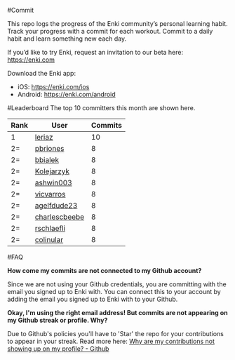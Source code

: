 #Commit

This repo logs the progress of the Enki community’s personal learning habit. Track your progress with a commit for each workout. Commit to a daily habit and learn something new each day.

If you’d like to try Enki, request an invitation to our beta here: https://enki.com

Download the Enki app: 
 - iOS: https://enki.com/ios
 - Android: https://enki.com/android

#Leaderboard
The top 10 committers this month are shown here.

| Rank | User | Commits |
|------|------|---------|
|1|[leriaz](https://github.com/leriaz)|10|
|2=|[pbriones](https://github.com/pbriones)|8|
|2=|[bbialek](https://github.com/bbialek)|8|
|2=|[Kolejarzyk](https://github.com/Kolejarzyk)|8|
|2=|[ashwin003](https://github.com/ashwin003)|8|
|2=|[vicvarros](https://github.com/vicvarros)|8|
|2=|[agelfdude23](https://github.com/agelfdude23)|8|
|2=|[charlescbeebe](https://github.com/charlescbeebe)|8|
|2=|[rschlaefli](https://github.com/rschlaefli)|8|
|2=|[colinular](https://github.com/colinular)|8|

#FAQ

**How come my commits are not connected to my Github account?**

Since we are not using your Github credentials, you are committing with the email you signed up to Enki with. You can connect this to your account by adding the email you signed up to Enki with to your Github.

**Okay, I'm using the right email address! But commits are not appearing on my Github streak or profile. Why?**

Due to Github's policies you'll have to 'Star' the repo for your contributions to appear in your streak. Read more here: [Why are my contributions not showing up on my profile? - Github](https://help.github.com/articles/why-are-my-contributions-not-showing-up-on-my-profile/)

